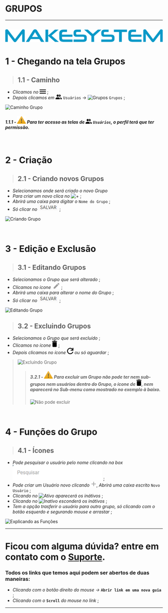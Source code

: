 # GRUPOS

---
[![Logo_make](https://raw.githubusercontent.com/Makesystem/manuais/main/webccrm/telas/icon_standard/16%20-%20Todas%20telas/makesystem.png)](https://www.makesystem.com.br/)
---

 # 1 - Chegando na tela Grupos
 >## __1.1 - Caminho__
 * _Clicamos no_ ![Menu](https://raw.githubusercontent.com/Makesystem/manuais/main/webccrm/telas/icon_standard/16%20-%20Todas%20telas/menu.png) ;
 * _Depois clicamos em_ ![Usuários](https://raw.githubusercontent.com/Makesystem/manuais/main/webccrm/telas/icon_standard/7%20-%20Usu%C3%A1rios/Usu%C3%A1rios.png) `Usuários` -> ![Grupos](https://raw.githubusercontent.com/Makesystem/manuais/main/webccrm/telas/icon_standard/7%20-%20Usu%C3%A1rios/Grupos.png) `Grupos` ;

![Caminho Grupo](https://github.com/Makesystem/manuais/raw/main/webccrm/telas/separacao_tela/tela_grupos/caminho.gif)
##### 1.1.1 - ![Warning](https://raw.githubusercontent.com/Makesystem/manuais/main/webccrm/telas/img_padrao/waarning.png) Para ter acesso as telas de ![Usuários](https://raw.githubusercontent.com/Makesystem/manuais/main/webccrm/telas/icon_standard/7%20-%20Usu%C3%A1rios/Usu%C3%A1rios.png) `Usuários`, o perfil terá que ter permissão.

<br />

# 2 - Criação
>## __2.1 - Criando novos Grupos__
* _Selecionamos onde será criado o novo Grupo_
* _Para criar um novo clica no_ ![+](https://raw.githubusercontent.com/Makesystem/manuais/main/webccrm/telas/icon_standard/7%20-%20Usu%C3%A1rios/Grupos/adicionar.png) ;
* _Abrirá uma caixa para digitar o_ `Nome do Grupo` ;
* _Só clicar no_ ![Salvar](https://raw.githubusercontent.com/Makesystem/manuais/main/webccrm/telas/img_padrao/salvar.png) ;

![Criando Grupo](https://github.com/Makesystem/manuais/raw/main/webccrm/telas/separacao_tela/tela_grupos/criandoGrupo.gif)
 
<br />

# 3 - Edição e Exclusão
>## __3.1 - Editando Grupos__
* _Selecionamos o Grupo que será alterado_ ;
* _Clicamos no ícone_ ![Caneta](https://raw.githubusercontent.com/Makesystem/manuais/main/webccrm/telas/img_padrao/caneta.png) ;
* _Abrirá uma caixa para alterar o nome do Grupo_ ;
* _Só clicar no_ ![Salvar](https://raw.githubusercontent.com/Makesystem/manuais/main/webccrm/telas/img_padrao/salvar.png) ;

![Editando Grupo](https://github.com/Makesystem/manuais/raw/main/webccrm/telas/separacao_tela/tela_grupos/editando.gif)

>## __3.2 - Excluindo Grupos__
* _Selecionamos o Grupo que será excluído_ ;
* _Clicamos no ícone_ ![Lixeira](https://raw.githubusercontent.com/Makesystem/manuais/main/webccrm/telas/icon_standard/7%20-%20Usu%C3%A1rios/Usu%C3%A1rios/Excluir.png) ;
* _Depois clicamos no ícone_ ![Recarregar](https://raw.githubusercontent.com/Makesystem/manuais/main/webccrm/telas/icon_standard/16%20-%20Todas%20telas/refresh.png) _ou só aguardar_ ;
> ![Excluíndo Grupo](https://github.com/Makesystem/manuais/raw/main/webccrm/telas/separacao_tela/tela_grupos/exclu%C3%ADndo.gif)
>> ##### 3.2.1 - ![Warning](https://raw.githubusercontent.com/Makesystem/manuais/main/webccrm/telas/img_padrao/waarning.png) Para excluir um Grupo não pode ter nem sub-grupos nem usuários dentro do Grupo, o ícone de ![Lixeira](https://raw.githubusercontent.com/Makesystem/manuais/main/webccrm/telas/icon_standard/7%20-%20Usu%C3%A1rios/Usu%C3%A1rios/Excluir.png), nem aparecerá no Sub-menu como mostrado no exemplo à baixo.
>> ![Não pode excluir](https://github.com/Makesystem/manuais/raw/main/webccrm/telas/separacao_tela/tela_grupos/naopodeexcluir.gif)

<br />

# 4 - Funções do Grupo
>## __4.1 - Ícones__
* _Pode pesquisar o usuário pelo nome clicando na box_ ![Caixa de Pesquisa](https://raw.githubusercontent.com/Makesystem/manuais/main/webccrm/telas/img_padrao/pesquisar.png) ;
* _Pode criar um Usuário novo clicando_ ![+](https://raw.githubusercontent.com/Makesystem/manuais/main/webccrm/telas/img_padrao/%2B.png), _Abrirá uma caixa escrito_ `Novo Usuário` ;
* _Clicando no ![Ativo](https://raw.githubusercontent.com/Makesystem/manuais/main/webccrm/telas/icon_standard/7%20-%20Usu%C3%A1rios/Grupos/ativo.png) aparecerá os inátivos_ ;
* _Clicando no ![Inativo](https://raw.githubusercontent.com/Makesystem/manuais/main/webccrm/telas/icon_standard/7%20-%20Usu%C3%A1rios/Grupos/inativar_1.png) esconderá os inátivos_ ;
* _Tem a opção trasferir o usuário para outro grupo, só clicando com o botão esquerdo e segurando mouse e arrastar_ ;

![Explicando as Funções](https://github.com/Makesystem/manuais/raw/main/webccrm/telas/separacao_tela/tela_grupos/explicaTela.gif)

---

# Ficou com alguma dúvida? entre em contato com o [Suporte](http://api.whatsapp.com/send?1=pt_BR&phone=555130661344).

### Todos os links que temos aqui podem ser abertos de duas maneiras:
* _Clicando com o botão direito do mouse ->_ __`Abrir link em uma nova guia`__ ;
* _Clicando com o_ __`Scroll`__ _do mouse no link_ ;

---

